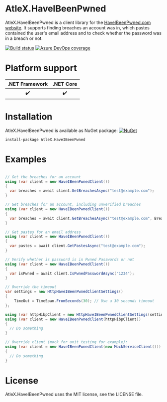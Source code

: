 # AtleX.HaveIBeenPwned

AtleX.HaveIBeenPwned is a client library for the [HaveIBeenPwned.com website](https://haveibeenpwned.com/). It supports 
finding breaches an account was in, which pastes contained the user's email address and to check whether the password
was in a breach or not.

[![Build status](https://interastra.visualstudio.com/OSS%20-%20CI/_apis/build/status/AtleX.HaveIBeenPwned%20CI?branchName=master)](https://dev.azure.com/interastra/OSS%20-%20CI/_build?definitionId=11&_a=summary) [![Azure DevOps coverage](https://img.shields.io/azure-devops/coverage/interastra/OSS%20-%20CI/11.svg?maxAge=3600)](https://dev.azure.com/interastra/OSS%20-%20CI/_build?definitionId=11&_a=summary) 


# Platform support

| .NET Framework     |     .NET Core      |
|:------------------:|:------------------:|
| :heavy_check_mark: | :heavy_check_mark: |


# Installation

AtleX.HaveIBeenPwned is available as NuGet package: [![NuGet](https://img.shields.io/nuget/v/AtleX.HaveIBeenPwned.svg?maxAge=3600)](https://www.nuget.org/packages/AtleX.HaveIBeenPwned/)

```
install-package AtleX.HaveIBeenPwned
```

# Examples

```csharp

// Get the breaches for an account
using (var client = new HaveIBeenPwnedClient())
{
  var breaches = await client.GetBreachesAsync("test@example.com");
}

// Get breaches for an account, including unverified breaches
using (var client = new HaveIBeenPwnedClient())
{
  var breaches = await client.GetBreachesAsync("test@example.com", BreachMode.IncludeUnverified);
}

// Get pastes for an email address
using (var client = new HaveIBeenPwnedClient())
{
  var pastes = await client.GetPastesAsync("test@example.com");
}

// Verify whether is password is in Pwned Passwords or not
using (var client = new HaveIBeenPwnedClient())
{
  var isPwned = await client.IsPwnedPasswordAsync("1234");
}

// Override the timeout
var settings = new HttpHaveIBeenPwnedClientSettings()
{
	TimeOut = TimeSpan.FromSeconds(30); // Use a 30 seconds timeout
};

using (var httpHibpClient = new HttpHaveIBeenPwnedClientSettings(settings))
using (var client = new HaveIBeenPwnedClient(httpHibpClient))
{
  // Do something
}

// Override client (mock for unit testing for example):
using (var client = new HaveIBeenPwnedClient(new MockServiceClient()))
{
  // Do something
}
```

# License

AtleX.HaveIBeenPwned uses the MIT license, see the LICENSE file.
